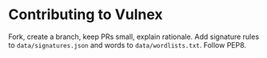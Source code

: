 # Contributing to Vulnex

Fork, create a branch, keep PRs small, explain rationale.
Add signature rules to `data/signatures.json` and words to `data/wordlists.txt`.
Follow PEP8.
